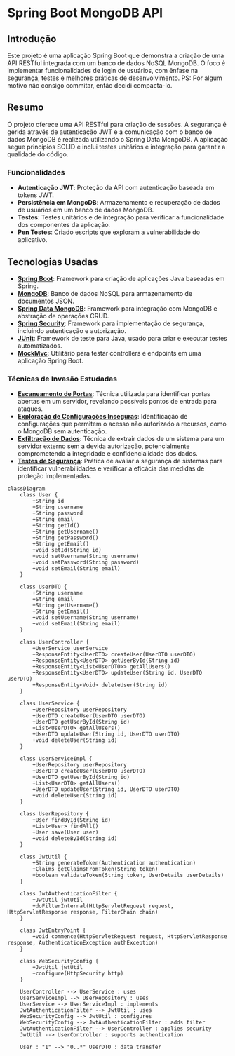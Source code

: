 # Spring Boot MongoDB API 

## Introdução

Este projeto é uma aplicação Spring Boot que demonstra a criação de uma API RESTful integrada com um banco de dados NoSQL MongoDB. O foco é implementar funcionalidades de login de usuários, com ênfase na segurança, testes e melhores práticas de desenvolvimento.
PS: Por algum motivo não consigo commitar, então decidi compacta-lo.

## Resumo

O projeto oferece uma API RESTful para criação de sessões. A segurança é gerida através de autenticação JWT e a comunicação com o banco de dados MongoDB é realizada utilizando o Spring Data MongoDB. A aplicação segue princípios SOLID e inclui testes unitários e integração para garantir a qualidade do código.

### Funcionalidades

- **Autenticação JWT**: Proteção da API com autenticação baseada em tokens JWT.
- **Persistência em MongoDB**: Armazenamento e recuperação de dados de usuários em um banco de dados MongoDB.
- **Testes**: Testes unitários e de integração para verificar a funcionalidade dos componentes da aplicação.
- **Pen Testes**: Criado escripts que exploram a vulnerabilidade do aplicativo.

## Tecnologias Usadas

- **[Spring Boot](https://spring.io/projects/spring-boot)**: Framework para criação de aplicações Java baseadas em Spring.
- **[MongoDB](https://www.mongodb.com/)**: Banco de dados NoSQL para armazenamento de documentos JSON.
- **[Spring Data MongoDB](https://spring.io/projects/spring-data-mongodb)**: Framework para integração com MongoDB e abstração de operações CRUD.
- **[Spring Security](https://spring.io/projects/spring-security)**: Framework para implementação de segurança, incluindo autenticação e autorização.
- **[JUnit](https://junit.org/junit5/)**: Framework de teste para Java, usado para criar e executar testes automatizados.
- **[MockMvc](https://docs.spring.io/spring-framework/docs/current/reference/html/testing.html#test-webmvc)**: Utilitário para testar controllers e endpoints em uma aplicação Spring Boot.

### Técnicas de Invasão Estudadas

- **[Escaneamento de Portas](https://www.rapid7.com/fundamentals/port-scanning/)**: Técnica utilizada para identificar portas abertas em um servidor, revelando possíveis pontos de entrada para ataques.
- **[Exploração de Configurações Inseguras](https://owasp.org/www-community/vulnerabilities/Unrestricted_Access_to_Resource_By_Resource_Identifier)**: Identificação de configurações que permitem o acesso não autorizado a recursos, como o MongoDB sem autenticação.
- **[Exfiltração de Dados](https://www.owasp.org/index.php/Data_Exfiltration)**: Técnica de extrair dados de um sistema para um servidor externo sem a devida autorização, potencialmente comprometendo a integridade e confidencialidade dos dados.
- **[Testes de Segurança](https://owasp.org/www-community/Testing)**: Prática de avaliar a segurança de sistemas para identificar vulnerabilidades e verificar a eficácia das medidas de proteção implementadas.

```mermaid
classDiagram
    class User {
        +String id
        +String username
        +String password
        +String email
        +String getId()
        +String getUsername()
        +String getPassword()
        +String getEmail()
        +void setId(String id)
        +void setUsername(String username)
        +void setPassword(String password)
        +void setEmail(String email)
    }

    class UserDTO {
        +String username
        +String email
        +String getUsername()
        +String getEmail()
        +void setUsername(String username)
        +void setEmail(String email)
    }

    class UserController {
        +UserService userService
        +ResponseEntity<UserDTO> createUser(UserDTO userDTO)
        +ResponseEntity<UserDTO> getUserById(String id)
        +ResponseEntity<List<UserDTO>> getAllUsers()
        +ResponseEntity<UserDTO> updateUser(String id, UserDTO userDTO)
        +ResponseEntity<Void> deleteUser(String id)
    }

    class UserService {
        +UserRepository userRepository
        +UserDTO createUser(UserDTO userDTO)
        +UserDTO getUserById(String id)
        +List<UserDTO> getAllUsers()
        +UserDTO updateUser(String id, UserDTO userDTO)
        +void deleteUser(String id)
    }

    class UserServiceImpl {
        +UserRepository userRepository
        +UserDTO createUser(UserDTO userDTO)
        +UserDTO getUserById(String id)
        +List<UserDTO> getAllUsers()
        +UserDTO updateUser(String id, UserDTO userDTO)
        +void deleteUser(String id)
    }

    class UserRepository {
        +User findById(String id)
        +List<User> findAll()
        +User save(User user)
        +void deleteById(String id)
    }

    class JwtUtil {
        +String generateToken(Authentication authentication)
        +Claims getClaimsFromToken(String token)
        +boolean validateToken(String token, UserDetails userDetails)
    }

    class JwtAuthenticationFilter {
        +JwtUtil jwtUtil
        +doFilterInternal(HttpServletRequest request, HttpServletResponse response, FilterChain chain)
    }

    class JwtEntryPoint {
        +void commence(HttpServletRequest request, HttpServletResponse response, AuthenticationException authException)
    }

    class WebSecurityConfig {
        +JwtUtil jwtUtil
        +configure(HttpSecurity http)
    }

    UserController --> UserService : uses
    UserServiceImpl --> UserRepository : uses
    UserService --> UserServiceImpl : implements
    JwtAuthenticationFilter --> JwtUtil : uses
    WebSecurityConfig --> JwtUtil : configures
    WebSecurityConfig --> JwtAuthenticationFilter : adds filter
    JwtAuthenticationFilter --> UserController : applies security
    JwtUtil --> UserController : supports authentication

    User : "1" --> "0..*" UserDTO : data transfer
```